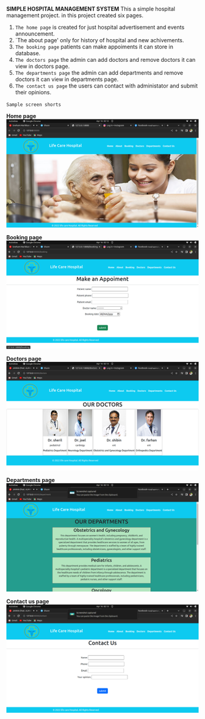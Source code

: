 
**SIMPLE HOSPITAL MANAGEMENT SYSTEM**
  This a simple hospital management project. in this project created six pages.
  1. `The home page` is created for just hospital advertisement and events announcement.
  2. `The about page' only for history of hospital and new achivements.
  3. `The booking page` patients can make appoiments it can store in database.
  4. `The doctors page` the admin can add doctors and remove doctors it can view in doctors page.
  5. `The departments page` the admin can add departments and remove doctors it can view in departments page.
  6. `The contact us page` the users can contact with administator and submit their opinions.

`Sample screen shorts`

**Home page**
![home page](screen_shorts/home_page.png)

**Booking page**
![booking page](screen_shorts/appoiment_page.png)

**Doctors page**
![doctors page](screen_shorts/doctors_page.png)

**Departments page**
![departments page](screen_shorts/departments_page.png)

**Contact us page**
![contact us](screen_shorts/contactus_page.png)

